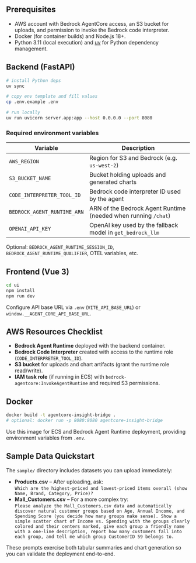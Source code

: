## Prerequisites

- AWS account with Bedrock AgentCore access, an S3 bucket for uploads, and permission to invoke the Bedrock code interpreter.
- Docker (for container builds) and Node.js 18+.
- Python 3.11 (local execution) and [uv](https://github.com/astral-sh/uv) for Python dependency management.

## Backend (FastAPI)

```bash
# install Python deps
uv sync

# copy env template and fill values
cp .env.example .env

# run locally
uv run uvicorn server.app:app --host 0.0.0.0 --port 8080
```

### Required environment variables

| Variable | Description |
| --- | --- |
| `AWS_REGION` | Region for S3 and Bedrock (e.g. `us-west-2`) |
| `S3_BUCKET_NAME` | Bucket holding uploads and generated charts |
| `CODE_INTERPRETER_TOOL_ID` | Bedrock code interpreter ID used by the agent |
| `BEDROCK_AGENT_RUNTIME_ARN` | ARN of the Bedrock Agent Runtime (needed when running `/chat`) |
| `OPENAI_API_KEY` | OpenAI key used by the fallback model in `get_bedrock_llm` |

Optional: `BEDROCK_AGENT_RUNTIME_SESSION_ID`, `BEDROCK_AGENT_RUNTIME_QUALIFIER`, OTEL variables, etc.

## Frontend (Vue 3)

```bash
cd ui
npm install
npm run dev
```

Configure API base URL via `.env` (`VITE_API_BASE_URL`) or `window.__AGENT_CORE_API_BASE_URL`.

## AWS Resources Checklist

- **Bedrock Agent Runtime** deployed with the backend container.
- **Bedrock Code Interpreter** created with access to the runtime role (`CODE_INTERPRETER_TOOL_ID`).
- **S3 bucket** for uploads and chart artifacts (grant the runtime role read/write).
- **IAM task role** (if running in ECS) with `bedrock-agentcore:InvokeAgentRuntime` and required S3 permissions.

## Docker

```bash
docker build -t agentcore-insight-bridge .
# optional: docker run -p 8080:8080 agentcore-insight-bridge
```

Use this image for ECS and Bedrock Agent Runtime deployment, providing environment variables from `.env`.

## Sample Data Quickstart

The `sample/` directory includes datasets you can upload immediately:

- **Products.csv** – After uploading, ask:  
  `Which are the highest-priced and lowest-priced items overall (show Name, Brand, Category, Price)?`
- **Mall_Customers.csv** – For a more complex try:  
  `Please analyze the Mall_Customers.csv data and automatically discover natural customer groups based on Age, Annual Income, and Spending Score (you decide how many groups make sense). Show a simple scatter chart of Income vs. Spending with the groups clearly colored and their centers marked, give each group a friendly name with a one-line description, report how many customers fall into each group, and tell me which group CustomerID 59 belongs to.`

These prompts exercise both tabular summaries and chart generation so you can validate the deployment end-to-end.
